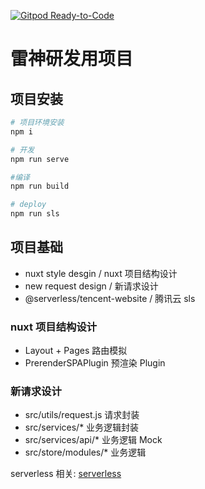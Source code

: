 [![Gitpod Ready-to-Code](https://img.shields.io/badge/Gitpod-Ready--to--Code-blue?logo=gitpod)](https://gitpod.io/#https://github.com/zhougonglai/yuewan-website)

# 雷神研发用项目

## 项目安装

```bash
# 项目环境安装
npm i

# 开发
npm run serve

#编译
npm run build

# deploy
npm run sls
```

## 项目基础

- nuxt style desgin / nuxt 项目结构设计
- new request design / 新请求设计
- @serverless/tencent-website / 腾讯云 sls

### nuxt 项目结构设计

- Layout + Pages 路由模拟
- PrerenderSPAPlugin 预渲染 Plugin

### 新请求设计

- src/utils/request.js 请求封装
- src/services/\* 业务逻辑封装
- src/services/api/\* 业务逻辑 Mock
- src/store/modules/\* 业务逻辑

serverless 相关: [serverless](https://serverless.com/cn/)
